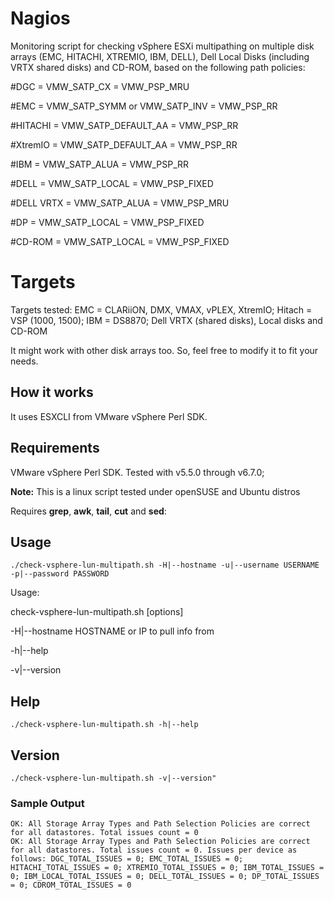 # Nagios
Monitoring script for checking vSphere ESXi multipathing on multiple disk arrays (EMC, HITACHI, XTREMIO, IBM, DELL), Dell Local Disks (including VRTX shared disks) and CD-ROM, based on the following path policies:

#DGC = VMW_SATP_CX = VMW_PSP_MRU

#EMC = VMW_SATP_SYMM or VMW_SATP_INV = VMW_PSP_RR

#HITACHI = VMW_SATP_DEFAULT_AA = VMW_PSP_RR

#XtremIO = VMW_SATP_DEFAULT_AA = VMW_PSP_RR

#IBM = VMW_SATP_ALUA = VMW_PSP_RR

#DELL = VMW_SATP_LOCAL = VMW_PSP_FIXED

#DELL VRTX = VMW_SATP_ALUA = VMW_PSP_MRU

#DP = VMW_SATP_LOCAL = VMW_PSP_FIXED

#CD-ROM = VMW_SATP_LOCAL = VMW_PSP_FIXED

# Targets
Targets tested: EMC = CLARiiON, DMX, VMAX, vPLEX, XtremIO; Hitach = VSP (1000, 1500); IBM = DS8870; Dell VRTX (shared disks), Local disks and CD-ROM

It might work with other disk arrays too. So, feel free to modify it to fit your needs.

## How it works
It uses ESXCLI from VMware vSphere Perl SDK.

## Requirements
VMware vSphere Perl SDK. Tested with v5.5.0 through v6.7.0;

**Note:** This is a linux script tested under openSUSE and Ubuntu distros

Requires **grep**, **awk**, **tail**, **cut** and **sed**:

## Usage
    ./check-vsphere-lun-multipath.sh -H|--hostname -u|--username USERNAME -p|--password PASSWORD
    
Usage:

check-vsphere-lun-multipath.sh [options]

-H|--hostname HOSTNAME or IP to pull info from

-h|--help

-v|--version

## Help
    ./check-vsphere-lun-multipath.sh -h|--help

## Version
    ./check-vsphere-lun-multipath.sh -v|--version"

### Sample Output
	OK: All Storage Array Types and Path Selection Policies are correct for all datastores. Total issues count = 0
	OK: All Storage Array Types and Path Selection Policies are correct for all datastores. Total issues count = 0. Issues per device as follows: DGC_TOTAL_ISSUES = 0; EMC_TOTAL_ISSUES = 0; HITACHI_TOTAL_ISSUES = 0; XTREMIO_TOTAL_ISSUES = 0; IBM_TOTAL_ISSUES = 0; IBM_LOCAL_TOTAL_ISSUES = 0; DELL_TOTAL_ISSUES = 0; DP_TOTAL_ISSUES = 0; CDROM_TOTAL_ISSUES = 0
